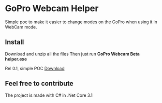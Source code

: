 # GoPro Webcam Helper
Simple poc to make it easier to change modes on the GoPro when using it in WebCam mode.

## Install
Download and unzip all the files
Then just run **GoPro Webcam Beta helper.exe**

 Rel 0.1, simple POC
 [Download](https://github.com/gurgelx/GoProBetaHelper/blob/master/releases/release.0.1.zip?raw=true)
 

## Feel free to contribute
The project is made with C# in .Net Core 3.1
